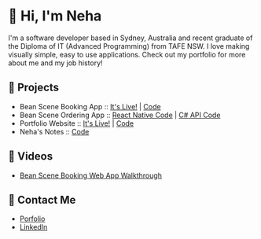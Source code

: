 # :star2: Hi, I'm Neha 
I'm a software developer based in Sydney, Australia and recent graduate of the Diploma of IT (Advanced Programming) from TAFE NSW.
I love making visually simple, easy to use applications. Check out my portfolio for more about me and my job history!
## :tada: Projects
- Bean Scene Booking App :: [It's Live!](https://beansceneappns.azurewebsites.net/) | [Code](https://github.com/nehasagade/bean-scene-booking)
- Bean Scene Ordering App :: [React Native Code](https://github.com/nehasagade/bean-scene-ordering-react) | [C# API Code](https://github.com/nehasagade/bean-scene-ordering-api)
- Portfolio Website :: [It's Live!](https://nehasagade.github.io/) | [Code](https://github.com/nehasagade/nehasagade.github.io)
- Neha's Notes :: [Code](https://github.com/nehasagade/NehasNotes)
## :dvd: Videos
- [Bean Scene Booking Web App Walkthrough](https://youtu.be/241r4socUlc)
## :postbox: Contact Me
- [Porfolio](https://nehasagade.github.io/)
- [LinkedIn](https://www.linkedin.com/in/neha-s-0a4141174/)
